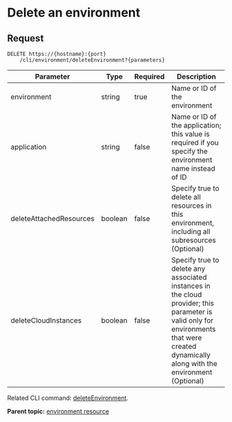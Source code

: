 # Delete an environment

## Request

```
DELETE https://{hostname}:{port}
    /cli/environment/deleteEnvironment?{parameters}

```

|Parameter|Type|Required|Description|
|---------|----|--------|-----------|
|environment|string|true|Name or ID of the environment|
|application|string|false|Name or ID of the application; this value is required if you specify the environment name instead of ID|
|deleteAttachedResources|boolean|false|Specify true to delete all resources in this environment, including all subresources \(Optional\)|
|deleteCloudInstances|boolean|false|Specify true to delete any associated instances in the cloud provider; this parameter is valid only for environments that were created dynamically along with the environment \(Optional\)|

Related CLI command: [deleteEnvironment](udclient_deleteenvironment.md).

**Parent topic:** [environment resource](../../com.ibm.udeploy.api.doc/topics/rest_cli_environment.md)

